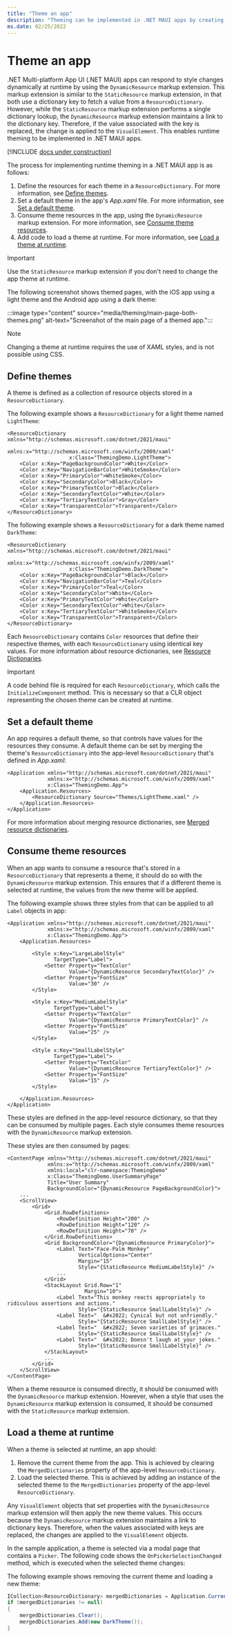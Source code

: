 ```yaml
---
title: "Theme an app"
description: "Theming can be implemented in .NET MAUI apps by creating a ResourceDictionary for each theme, and then loading the resources with the DynamicResource markup extension."
ms.date: 02/25/2022
---
```


# Theme an app

.NET Multi-platform App UI (.NET MAUI) apps can respond to style changes dynamically at runtime by using the `DynamicResource` markup extension. This markup extension is similar to the `StaticResource` markup extension, in that both use a dictionary key to fetch a value from a `ResourceDictionary`. However, while the `StaticResource` markup extension performs a single dictionary lookup, the `DynamicResource` markup extension maintains a link to the dictionary key. Therefore, if the value associated with the key is replaced, the change is applied to the `VisualElement`. This enables runtime theming to be implemented in .NET MAUI apps.

[!INCLUDE [docs under construction](~/includes/preview-note.md)]

The process for implementing runtime theming in a .NET MAUI app is as follows:

1. Define the resources for each theme in a `ResourceDictionary`. For more information, see [Define themes](#define-themes).
1. Set a default theme in the app's *App.xaml* file. For more information, see [Set a default theme](#set-a-default-theme).
1. Consume theme resources in the app, using the `DynamicResource` markup extension. For more information, see [Consume theme resources](#consume-theme-resources).
1. Add code to load a theme at runtime. For more information, see [Load a theme at runtime](#load-a-theme-at-runtime).

> [!IMPORTANT]
> Use the `StaticResource` markup extension if you don't need to change the app theme at runtime.

The following screenshot shows themed pages, with the iOS app using a light theme and the Android app using a dark theme:

:::image type="content" source="media/theming/main-page-both-themes.png" alt-text="Screenshot of the main page of a themed app.":::

> [!NOTE]
> Changing a theme at runtime requires the use of XAML styles, and is not possible using CSS.

## Define themes

A theme is defined as a collection of resource objects stored in a `ResourceDictionary`.

The following example shows a `ResourceDictionary` for a light theme named `LightTheme`:

```xaml
<ResourceDictionary xmlns="http://schemas.microsoft.com/dotnet/2021/maui"
                    xmlns:x="http://schemas.microsoft.com/winfx/2009/xaml"
                    x:Class="ThemingDemo.LightTheme">
    <Color x:Key="PageBackgroundColor">White</Color>
    <Color x:Key="NavigationBarColor">WhiteSmoke</Color>
    <Color x:Key="PrimaryColor">WhiteSmoke</Color>
    <Color x:Key="SecondaryColor">Black</Color>
    <Color x:Key="PrimaryTextColor">Black</Color>
    <Color x:Key="SecondaryTextColor">White</Color>
    <Color x:Key="TertiaryTextColor">Gray</Color>
    <Color x:Key="TransparentColor">Transparent</Color>
</ResourceDictionary>
```

The following example shows a `ResourceDictionary` for a dark theme named `DarkTheme`:

```xaml
<ResourceDictionary xmlns="http://schemas.microsoft.com/dotnet/2021/maui"
                    xmlns:x="http://schemas.microsoft.com/winfx/2009/xaml"
                    x:Class="ThemingDemo.DarkTheme">
    <Color x:Key="PageBackgroundColor">Black</Color>
    <Color x:Key="NavigationBarColor">Teal</Color>
    <Color x:Key="PrimaryColor">Teal</Color>
    <Color x:Key="SecondaryColor">White</Color>
    <Color x:Key="PrimaryTextColor">White</Color>
    <Color x:Key="SecondaryTextColor">White</Color>
    <Color x:Key="TertiaryTextColor">WhiteSmoke</Color>
    <Color x:Key="TransparentColor">Transparent</Color>
</ResourceDictionary>
```

Each `ResourceDictionary` contains `Color` resources that define their respective themes, with each `ResourceDictionary` using identical key values. For more information about resource dictionaries, see [Resource Dictionaries](~/fundamentals/resource-dictionaries.md).

> [!IMPORTANT]
> A code behind file is required for each `ResourceDictionary`, which calls the `InitializeComponent` method. This is necessary so that a CLR object representing the chosen theme can be created at runtime.

## Set a default theme

An app requires a default theme, so that controls have values for the resources they consume. A default theme can be set by merging the theme's `ResourceDictionary` into the app-level `ResourceDictionary` that's defined in *App.xaml*:

```xaml
<Application xmlns="http://schemas.microsoft.com/dotnet/2021/maui"
             xmlns:x="http://schemas.microsoft.com/winfx/2009/xaml"
             x:Class="ThemingDemo.App">
    <Application.Resources>
        <ResourceDictionary Source="Themes/LightTheme.xaml" />
    </Application.Resources>
</Application>
```

For more information about merging resource dictionaries, see [Merged resource dictionaries](~/fundamentals/resource-dictionaries.md#merge-resource-dictionaries).

## Consume theme resources

When an app wants to consume a resource that's stored in a `ResourceDictionary` that represents a theme, it should do so with the `DynamicResource` markup extension. This ensures that if a different theme is selected at runtime, the values from the new theme will be applied.

The following example shows three styles from that can be applied to all `Label` objects in app:

```xaml
<Application xmlns="http://schemas.microsoft.com/dotnet/2021/maui"
             xmlns:x="http://schemas.microsoft.com/winfx/2009/xaml"
             x:Class="ThemingDemo.App">
    <Application.Resources>

        <Style x:Key="LargeLabelStyle"
               TargetType="Label">
            <Setter Property="TextColor"
                    Value="{DynamicResource SecondaryTextColor}" />
            <Setter Property="FontSize"
                    Value="30" />
        </Style>

        <Style x:Key="MediumLabelStyle"
               TargetType="Label">
            <Setter Property="TextColor"
                    Value="{DynamicResource PrimaryTextColor}" />
            <Setter Property="FontSize"
                    Value="25" />
        </Style>

        <Style x:Key="SmallLabelStyle"
               TargetType="Label">
            <Setter Property="TextColor"
                    Value="{DynamicResource TertiaryTextColor}" />
            <Setter Property="FontSize"
                    Value="15" />
        </Style>

    </Application.Resources>
</Application>
```

These styles are defined in the app-level resource dictionary, so that they can be consumed by multiple pages. Each style consumes theme resources with the `DynamicResource` markup extension.

These styles are then consumed by pages:

```xaml
<ContentPage xmlns="http://schemas.microsoft.com/dotnet/2021/maui"
             xmlns:x="http://schemas.microsoft.com/winfx/2009/xaml"
             xmlns:local="clr-namespace:ThemingDemo"
             x:Class="ThemingDemo.UserSummaryPage"
             Title="User Summary"
             BackgroundColor="{DynamicResource PageBackgroundColor}">
    ...
    <ScrollView>
        <Grid>
            <Grid.RowDefinitions>
                <RowDefinition Height="200" />
                <RowDefinition Height="120" />
                <RowDefinition Height="70" />
            </Grid.RowDefinitions>
            <Grid BackgroundColor="{DynamicResource PrimaryColor}">
                <Label Text="Face-Palm Monkey"
                       VerticalOptions="Center"
                       Margin="15"
                       Style="{StaticResource MediumLabelStyle}" />
                ...
            </Grid>
            <StackLayout Grid.Row="1"
                         Margin="10">
                <Label Text="This monkey reacts appropriately to ridiculous assertions and actions."
                       Style="{StaticResource SmallLabelStyle}" />
                <Label Text="  &#x2022; Cynical but not unfriendly."
                       Style="{StaticResource SmallLabelStyle}" />
                <Label Text="  &#x2022; Seven varieties of grimaces."
                       Style="{StaticResource SmallLabelStyle}" />
                <Label Text="  &#x2022; Doesn't laugh at your jokes."
                       Style="{StaticResource SmallLabelStyle}" />
            </StackLayout>
            ...
        </Grid>
    </ScrollView>
</ContentPage>
```

When a theme resource is consumed directly, it should be consumed with the `DynamicResource` markup extension. However, when a style that uses the `DynamicResource` markup extension is consumed, it should be consumed with the `StaticResource` markup extension.

<!-- For more information about styling, see [Styling .NET MAUI Apps using XAML Styles](~/user-interface/styles/xaml/introduction.md). For more information about the `DynamicResource` markup extension, see [Dynamic Styles in .NET MAUI](~/user-interface/styles/xaml/dynamic.md). -->

## Load a theme at runtime

When a theme is selected at runtime, an app should:

1. Remove the current theme from the app. This is achieved by clearing the `MergedDictionaries` property of the app-level `ResourceDictionary`.
2. Load the selected theme. This is achieved by adding an instance of the selected theme to the `MergedDictionaries` property of the app-level `ResourceDictionary`.

Any `VisualElement` objects that set properties with the `DynamicResource` markup extension will then apply the new theme values. This occurs because the `DynamicResource` markup extension maintains a link to dictionary keys. Therefore, when the values associated with keys are replaced, the changes are applied to the `VisualElement` objects.

In the sample application, a theme is selected via a modal page that contains a `Picker`. The following code shows the `OnPickerSelectionChanged` method, which is executed when the selected theme changes:

The following example shows removing the current theme and loading a new theme:

```csharp
ICollection<ResourceDictionary> mergedDictionaries = Application.Current.Resources.MergedDictionaries;
if (mergedDictionaries != null)
{
    mergedDictionaries.Clear();
    mergedDictionaries.Add(new DarkTheme());
}
```
